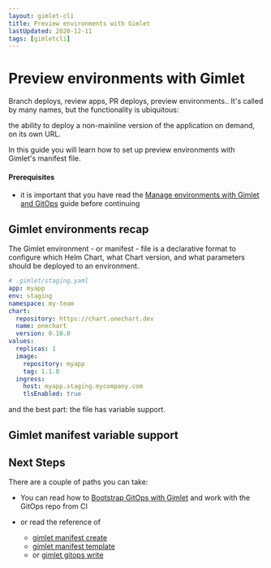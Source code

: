 ```yaml
---
layout: gimlet-cli
title: Preview environments with Gimlet
lastUpdated: 2020-12-11
tags: [gimletcli]
---
```


# Preview environments with Gimlet

Branch deploys, review apps, PR deploys, preview environments.. It's called by many names, but the functionality is ubiquitous:

the ability to deploy a non-mainline version of the application on demand, on its own URL.

In this guide you will learn how to set up preview environments with Gimlet's manifest file.

#### Prerequisites

- it is important that you have read the [Manage environments with Gimlet and GitOps](/gimlet-cli/manage-environments-with-gimlet-and-gitops) guide
before continuing

## Gimlet environments recap

The Gimlet environment - or manifest - file is a declarative format to configure which Helm Chart, what Chart version, and what parameters should be deployed to an environment. 

```yaml
# .gimlet/staging.yaml
app: myapp
env: staging
namespace: my-team
chart:
  repository: https://chart.onechart.dev
  name: onechart
  version: 0.10.0
values:
  replicas: 1
  image:
    repository: myapp
    tag: 1.1.0
  ingress:
    host: myapp.staging.mycompany.com
    tlsEnabled: true
```

and the best part: the file has variable support.

## Gimlet manifest variable support

## Next Steps

There are a couple of paths you can take:

- You can read how to [Bootstrap GitOps with Gimlet](/gimlet-cli/bootstrap-gitops-with-gimlet) and work with the GitOps repo from CI

- or read the reference of
  - [gimlet manifest create]()
  - [gimlet manifest template]()
  - or [gimlet gitops write]()

